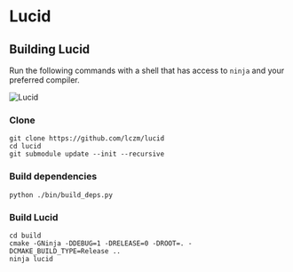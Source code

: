 # Lucid

## Building Lucid
Run the following commands with a shell that has access to `ninja` and your preferred compiler.

![Lucid](https://github.com/lczm/lucid/blob/bin/image.png)

### Clone
```
git clone https://github.com/lczm/lucid
cd lucid
git submodule update --init --recursive
```

### Build dependencies
```
python ./bin/build_deps.py
```

### Build Lucid
```
cd build
cmake -GNinja -DDEBUG=1 -DRELEASE=0 -DROOT=. -DCMAKE_BUILD_TYPE=Release ..
ninja lucid
```
